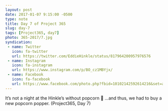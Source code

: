 ```yaml
---
layout: post
date: 2017-01-07 9:15:00 -0500
type: note
title: Day 7 of Project 365
slug: day-7
tags: [Project365, day7]
photo: 365-2017/7.jpg
syndication:
 - name: Twitter
   icon: fa-twitter
   url: https://twitter.com/EddieHinkle/status/817964200957976576
 - name: Instagram
   icon: fa-instagram
   url: https://www.instagram.com/p/BO_cz1MBYjx/
 - name: Facebook
   icon: fa-facebook
   url: https://www.facebook.com/photo.php?fbid=10102142592614216&set=a.10102131355967546.1073741838.19506647
---
```

It’s not a night at the Hinkle’s without popcorn 🍿 …and thus, we had to buy a new popcorn popper. (Project365, Day 7)